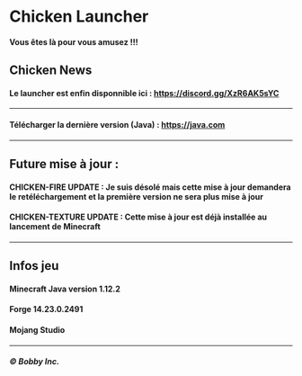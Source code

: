 # Chicken Launcher

#### Vous êtes là pour vous amusez !!!

## Chicken News

#### Le launcher est enfin disponnible ici : https://discord.gg/XzR6AK5sYC
----------------------------------------------------------------------------------------
#### Télécharger la dernière version (Java) : https://java.com
----------------------------------------------------------------------------------------
## Future mise à jour :

#### CHICKEN-FIRE UPDATE : Je suis désolé mais cette mise à jour demandera le retéléchargement et la première version ne sera plus mise à jour
#### CHICKEN-TEXTURE UPDATE : Cette mise à jour est déjà installée au lancement de Minecraft
----------------------------------------------------------------------------------------
## Infos jeu

#### Minecraft Java version 1.12.2
#### Forge 14.23.0.2491
#### Mojang Studio
----------------------------------------------------------------------------------------
##### © Bobby Inc.
